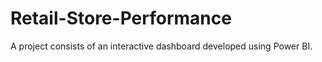 # Retail-Store-Performance
A project consists of an interactive dashboard developed using Power BI.
